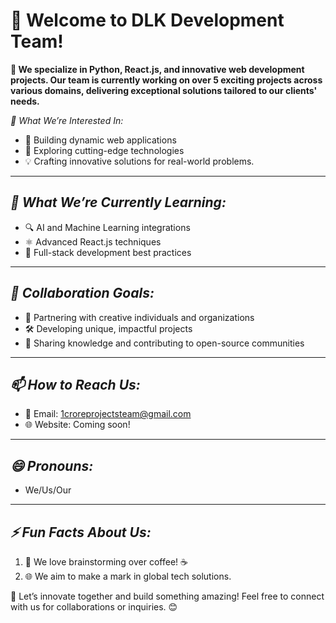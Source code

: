 # 👋 Welcome to DLK Development Team!
**🌟 We specialize in Python, React.js, and innovative web development projects. Our team is currently working on over 5 exciting projects across various domains, delivering exceptional solutions tailored to our clients' needs.**

*👀 What We’re Interested In:*
- 🚀 Building dynamic web applications
- 🧠 Exploring cutting-edge technologies
- 💡 Crafting innovative solutions for real-world problems.
---
*🌱 What We’re Currently Learning:*
---
- 🔍 AI and Machine Learning integrations
- ⚛️ Advanced React.js techniques
- 🧩 Full-stack development best practices
---
*💞️ Collaboration Goals:*
---
- 🤝 Partnering with creative individuals and organizations
- 🛠️ Developing unique, impactful projects
- 💬 Sharing knowledge and contributing to open-source communities
---
*📫 How to Reach Us:*
---
- 📧 Email: 1croreprojectsteam@gmail.com
- 🌐 Website: Coming soon!
---
*😄 Pronouns:*
---
- We/Us/Our
---
*⚡ Fun Facts About Us:*
---
1. 🎯 We love brainstorming over coffee! ☕
2. 🌐 We aim to make a mark in global tech solutions.

🎉 Let’s innovate together and build something amazing!
Feel free to connect with us for collaborations or inquiries. 😊


